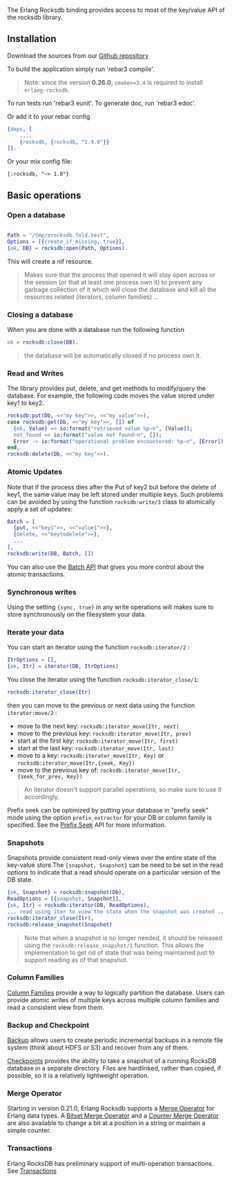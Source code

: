 The Erlang Rocksdb binding provides access to most of the key/value API of the rocksdb library. 

## Installation

Download the sources from our [Github repository](https://github.com/EnkiMultimedia/erlang-rocksdb)

To build the application simply run 'rebar3 compile'. 

> Note: since the version **0.26.0**, `cmake>=3.4` is required to install `erlang-rocksdb`.

To run tests run 'rebar3 eunit'. To generate doc, run 'rebar3 edoc'.

Or add it to your rebar config


```erlang
{deps, [
    ....
    {rocksdb, {rocksdb, "1.9.0"}}
]}.
```

Or your mix config file:

```
{:rocksdb, "~> 1.0"}
```

## Basic operations


### Open a database

```erlang

Path = "/tmp/erocksdb.fold.test",
Options = [{create_if_missing, true}],
{ok, DB} = rocksdb:open(Path, Options).

```

This will create a nif resource. 

> Makes sure that the process that opened it will stay open across or the session (or that at least one process own it) to prevent any garbage collection of it which will close the database and kill all the resources related (iterators, column families) ...


### Closing a database

When you are done with a database run the following function

```erlang
ok = rocksdb:close(DB).
```

> the database will be automatically closed if no process own it.

### Read and Writes

The library provides put, delete, and get methods to modify/query the database. For example, the following code moves the value stored under key1 to key2.

```erlang
rocksdb:put(Db, <<"my key">>, <<"my value">>),
case rocksdb:get(Db, <<"my key">>, []) of
  {ok, Value} => io:format("retrieved value %p~n", [Value]);
  not_found => io:format("value not found~n", []);
  Error -> io:format("operational problem encountered: %p~n", [Error])
end,
rocksdb:delete(Db, <<"my key">>).
```

### Atomic Updates

Note that if the process dies after the Put of key2 but before the delete of key1, the same value may be left stored under multiple keys. Such problems can be avoided by using the function `rocksdb:write/3` class to atomically apply a set of updates:

```erlang
Batch = [
  {put, <<"key1">>, <<"value1">>},
  {delete, <<"keytodelete">>},
  ...
],
rocksdb:write(DB, Batch, [])
```

You can also use the [Batch API](Batch-API) that gives you more control about the atomic transactions.

### Synchronous writes

Using the setting `{sync, true}` in any write operations will makes sure to store synchronously on the filesystem your data. 


### Iterate your data

You can start an iterator using the function `rocksdb:iterator/2` :

```erlang
ItrOptions = [],
{ok, Itr} = iterator(DB, ItrOptions)
```

You close the iterator using the function `rocksdb:iterator_close/1`:
```erlang
rocksdb:iterator_close(Itr)
```

then you can move to the previous or next data using the function `iterator:move/2` :

* move to the next key: `rocksdb:iterator_move(Itr, next)`
* move to the previous key: `rocksdb:iterator_move(Itr, prev)`
* start at the first key: `rocksdb:iterator_move(Itr, first)`
* start at the last key: `rocksdb:iterator_move(Itr, last)`
* move to a key: `rocksdb:iterator_move(Itr, Key)` or  `rocksdb:iterator_move(Itr,{seek, Key})`
* move to the previous key of: `rocksdb:iterator_move(Itr,{seek_for_prev, Key})`

> An iterator doesn't support parallel operations, so make sure to use it accordingly.

Prefix seek can be optimized by putting your database in "prefix seek" mode using  the option `prefix_extractor` for your DB or column family is specified. See the [Prefix Seek](prefix-seek.html) API for more information.

### Snapshots

Snapshots provide consistent read-only views over the entire state of the key-value store.The `{snapshot, Snapshot}` can be need to be set in the read options to indicate that a read should operate on a particular version of the DB state.


```erlang
{ok, Snapshot} = rocksdb:snapshot(Db),
ReadOptions = [{snapshot, Snapshot}],
{ok, Itr} = rocksdb:iterator(DB, ReadOptions),
... read using iter to view the state when the snapshot was created ...
rocksdb:iterator_close(Itr),
rocksdb:release_snapshot(Snapshot)
```

> Note that when a snapshot is no longer needed, it should be released using the `rocksdb:release_snapshot/1` function. This allows the implementation to get rid of state that was being maintained just to support reading as of that snapshot.


### Column Families

[Column Families](column_families.html) provide a way to logically partition the database. Users can provide atomic writes of multiple keys across multiple column families and read a consistent view from them.

### Backup and Checkpoint

[Backup](how_to_backup_rocksdb.html) allows users to create periodic incremental backups in a remote file system (think about HDFS or S3) and recover from any of them.

[Checkpoints](checkpoints.html) provides the ability to take a snapshot of a running RocksDB database in a separate directory. Files are hardlinked, rather than copied, if possible, so it is a relatively lightweight operation.

### Merge Operator

Starting in version 0.21.0, Erlang Rocksdb supports a [Merge Operator](erlang_merge_operator.html) for Erlang data types. A [Bitset Merge Operator](bitset_merge_operator.html) and a [Counter Merge Operator](counter_merge_operator.html) are also available to change a bit at a position in a string or maintain a simple counter.

### Transactions

Erlang RocksDB has preliminary support of multi-operation transactions. See [Transactions](transactions.html)

